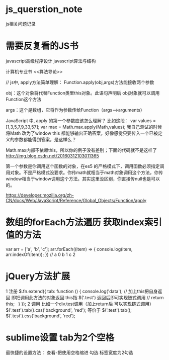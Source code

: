 # js_querstion_note
js相关问题记录

# 需要反复看的JS书
javascript高级程序设计
javascript算法与结构

计算机专业书
<<算法导论>>

//
js中, apply方法简单理解：
Function.apply(obj,args)方法能接收两个参数

obj：这个对象将代替Function类里this对象。此语句声明后 obj对象就可以调用Function这个方法

args：这个是数组，它将作为参数传给Function（args–>arguments）


JavaScript 中, apply 的第一个参数应该怎么理解？
比如这段：
var values = [1,3,5,7,9,33,57];
var max = Math.max.apply(Math,values);
我自己测试的时候将Math 改为了window this 都能够输出正确答案，好像感觉只要传入一个已被定义的参数都能得到答案，是这样么？

Math.max内部不依赖this，所以你的例子没有差别；下面的代码就不是这样了
http://img.blog.csdn.net/20160312103011365

第一个参数是你调用这个函数的对象，在es5 的严格模式下，调用函数必须指定调用对象。不是严格模式没要求。你传math就相当于math对象调用这个方法，你传window相当于window调用这个方法。其实这里没区别，你直接传null也是可以的。

https://developer.mozilla.org/zh-CN/docs/Web/JavaScript/Reference/Global_Objects/Function/apply

# 数组的forEach方法遍历 获取index索引值的方法
var arr = ['a', 'b', 'c'];
arr.forEach((item) => {
	console.log(item, arr.indexOf(item));
}) // a 0
      b 1
      c 2
# jQuery方法扩展
1 注册 
	$.fn.extend({
		tab: function () {
			console.log('data');
			// 加上this把自身返回 即把调用此方法的对象返回 this指 $('.test') 返回后即可实现链式调用 
			// return this;  
		}
	});
2 调用 比如一个div.test调用（加上return后 可以实现链式调用）
$('.test').tab().css('background', 'red');
等价于
$('.test').tab();
$('.test').css('background', 'red');

# sublime设置 tab为2个空格
最快捷的设置方法：
查看-把使用空格缩进 勾选 标签宽度为2勾选
